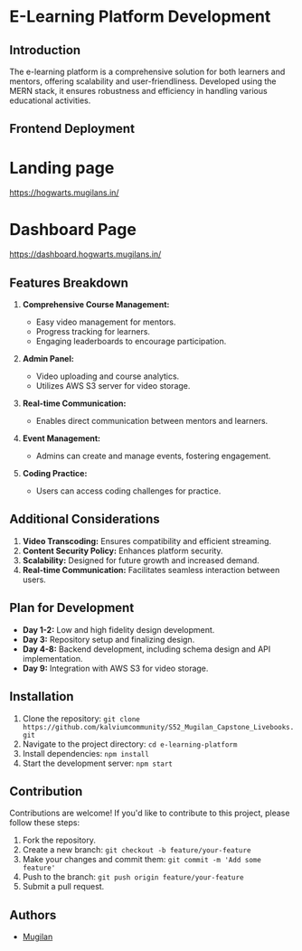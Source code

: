 # E-Learning Platform Development

## Introduction
The e-learning platform is a comprehensive solution for both learners and mentors, offering scalability and user-friendliness. Developed using the MERN stack, it ensures robustness and efficiency in handling various educational activities.

## Frontend Deployment

# Landing page 

https://hogwarts.mugilans.in/

# Dashboard Page

https://dashboard.hogwarts.mugilans.in/

## Features Breakdown
1. **Comprehensive Course Management:**
   - Easy video management for mentors.
   - Progress tracking for learners.
   - Engaging leaderboards to encourage participation.

2. **Admin Panel:**
   - Video uploading and course analytics.
   - Utilizes AWS S3 server for video storage.

3. **Real-time Communication:**
   - Enables direct communication between mentors and learners.

4. **Event Management:**
   - Admins can create and manage events, fostering engagement.

5. **Coding Practice:**
   - Users can access coding challenges for practice.

## Additional Considerations
1. **Video Transcoding:** Ensures compatibility and efficient streaming.
2. **Content Security Policy:** Enhances platform security.
3. **Scalability:** Designed for future growth and increased demand.
4. **Real-time Communication:** Facilitates seamless interaction between users.

## Plan for Development
- **Day 1-2:** Low and high fidelity design development.
- **Day 3:** Repository setup and finalizing design.
- **Day 4-8:** Backend development, including schema design and API implementation.
- **Day 9:** Integration with AWS S3 for video storage.

## Installation
1. Clone the repository: `git clone https://github.com/kalviumcommunity/S52_Mugilan_Capstone_Livebooks.git`
2. Navigate to the project directory: `cd e-learning-platform`
3. Install dependencies: `npm install`
4. Start the development server: `npm start`

## Contribution
Contributions are welcome! If you'd like to contribute to this project, please follow these steps:
1. Fork the repository.
2. Create a new branch: `git checkout -b feature/your-feature`
3. Make your changes and commit them: `git commit -m 'Add some feature'`
4. Push to the branch: `git push origin feature/your-feature`
5. Submit a pull request.

## Authors
- [Mugilan](https://github.com/mugilankani)

